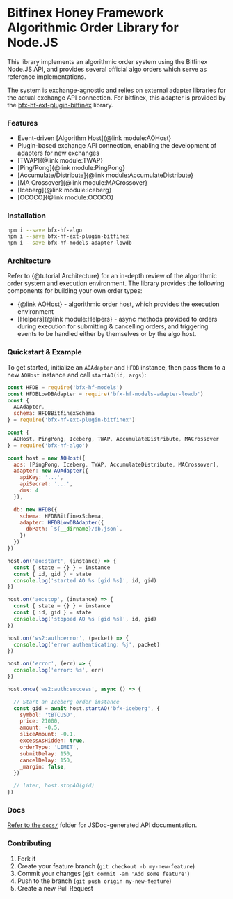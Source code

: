 # Bitfinex Honey Framework Algorithmic Order Library for Node.JS

This library implements an algorithmic order system using the Bitfinex Node.JS
API, and provides several official algo orders which serve as reference
implementations.

The system is exchange-agnostic and relies on external adapter libraries for the
actual exchange API connection. For bitfinex, this adapter is provided by the
[bfx-hf-ext-plugin-bitfinex](https://github.com/bitfinexcom/bfx-hf-ext-plugin-bitfinex) library.

### Features

* Event-driven [Algorithm Host]{@link module:AOHost}
* Plugin-based exchange API connection, enabling the development of adapters for new exchanges
* [TWAP]{@link module:TWAP}
* [Ping/Pong]{@link module:PingPong}
* [Accumulate/Distribute]{@link module:AccumulateDistribute}
* [MA Crossover]{@link module:MACrossover}
* [Iceberg]{@link module:Iceberg}
* [OCOCO]{@link module:OCOCO}

### Installation

```bash
npm i --save bfx-hf-algo
npm i --save bfx-hf-ext-plugin-bitfinex
npm i --save bfx-hf-models-adapter-lowdb
```

### Architecture

Refer to {@tutorial Architecture} for an in-depth review of the algorithmic
order system and execution environment. The library provides the following
components for building your own order types:

* {@link AOHost} - algorithmic order host, which provides the execution environment
* [Helpers]{@link module:Helpers} - async methods provided to orders during execution for
    submitting & cancelling orders, and triggering events to be handled either
    by themselves or by the algo host.

### Quickstart & Example

To get started, initialize an `AOAdapter` and `HFDB` instance, then pass them
to a new `AOHost` instance and call `startAO(id, args)`:

```js
const HFDB = require('bfx-hf-models')
const HFDBLowDBAdapter = require('bfx-hf-models-adapter-lowdb')
const {
  AOAdapter,
  schema: HFDBBitfinexSchema
} = require('bfx-hf-ext-plugin-bitfinex')

const {
  AOHost, PingPong, Iceberg, TWAP, AccumulateDistribute, MACrossover
} = require('bfx-hf-algo')

const host = new AOHost({
  aos: [PingPong, Iceberg, TWAP, AccumulateDistribute, MACrossover],
  adapter: new AOAdapter({
    apiKey: '...',
    apiSecret: '...',
    dms: 4
  }),

  db: new HFDB({
    schema: HFDBBitfinexSchema,
    adapter: HFDBLowDBAdapter({
      dbPath: `${__dirname}/db.json`,
    })
  })
})

host.on('ao:start', (instance) => {
  const { state = {} } = instance
  const { id, gid } = state
  console.log('started AO %s [gid %s]', id, gid)
})

host.on('ao:stop', (instance) => {
  const { state = {} } = instance
  const { id, gid } = state
  console.log('stopped AO %s [gid %s]', id, gid)
})

host.on('ws2:auth:error', (packet) => {
  console.log('error authenticating: %j', packet)
})

host.on('error', (err) => {
  console.log('error: %s', err)
})

host.once('ws2:auth:success', async () => {

  // Start an Iceberg order instance
  const gid = await host.startAO('bfx-iceberg', {
    symbol: 'tBTCUSD',
    price: 21000,
    amount: -0.5,
    sliceAmount: -0.1,
    excessAsHidden: true,
    orderType: 'LIMIT',
    submitDelay: 150,
    cancelDelay: 150,
    _margin: false,
  })

  // later, host.stopAO(gid)
})
```

### Docs

[Refer to the `docs/`](/docs) folder for JSDoc-generated API documentation.

### Contributing

1. Fork it
2. Create your feature branch (`git checkout -b my-new-feature`)
3. Commit your changes (`git commit -am 'Add some feature'`)
4. Push to the branch (`git push origin my-new-feature`)
5. Create a new Pull Request
